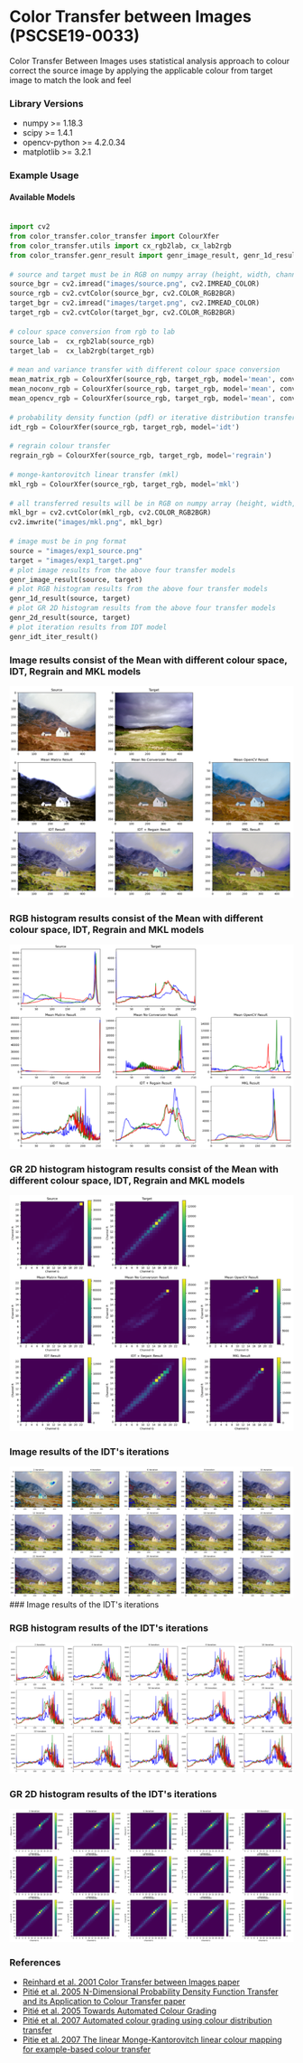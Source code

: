 # Color Transfer between Images (PSCSE19-0033)
Color Transfer Between Images uses statistical analysis approach to colour correct the source image
by applying the applicable colour from target image to match the look and feel   



### Library Versions
- numpy >= 1.18.3
- scipy >= 1.4.1
- opencv-python >= 4.2.0.34
- matplotlib >= 3.2.1

### Example Usage
#### Available Models
```python

import cv2
from color_transfer.color_transfer import ColourXfer
from color_transfer.utils import cx_rgb2lab, cx_lab2rgb
from color_transfer.genr_result import genr_image_result, genr_1d_result, genr_2d_result, genr_idt_iter_result

# source and target must be in RGB on numpy array (height, width, channel)
source_bgr = cv2.imread("images/source.png", cv2.IMREAD_COLOR)
source_rgb = cv2.cvtColor(source_bgr, cv2.COLOR_RGB2BGR)
target_bgr = cv2.imread("images/target.png", cv2.IMREAD_COLOR)
target_rgb = cv2.cvtColor(target_bgr, cv2.COLOR_RGB2BGR)

# colour space conversion from rgb to lab
source_lab =  cx_rgb2lab(source_rgb)
target_lab =  cx_lab2rgb(target_rgb)

# mean and variance transfer with different colour space conversion
mean_matrix_rgb = ColourXfer(source_rgb, target_rgb, model='mean', conversion='matrix')
mean_noconv_rgb = ColourXfer(source_rgb, target_rgb, model='mean', conversion='noconv')
mean_opencv_rgb = ColourXfer(source_rgb, target_rgb, model='mean', conversion='opencv')

# probability density function (pdf) or iterative distribution transfer (idt)
idt_rgb = ColourXfer(source_rgb, target_rgb, model='idt')

# regrain colour transfer
regrain_rgb = ColourXfer(source_rgb, target_rgb, model='regrain')

# monge-kantorovitch linear transfer (mkl)
mkl_rgb = ColourXfer(source_rgb, target_rgb, model='mkl')

# all transferred results will be in RGB on numpy array (height, width, channel)
mkl_bgr = cv2.cvtColor(mkl_rgb, cv2.COLOR_RGB2BGR)
cv2.imwrite("images/mkl.png", mkl_bgr)

# image must be in png format
source = "images/exp1_source.png"
target = "images/exp1_target.png"
# plot image results from the above four transfer models
genr_image_result(source, target)
# plot RGB histogram results from the above four transfer models
genr_1d_result(source, target)
# plot GR 2D histogram results from the above four transfer models
genr_2d_result(source, target)
# plot iteration results from IDT model
genr_idt_iter_result()

```
### Image results consist of the Mean with different colour space, IDT, Regrain and MKL models
<img src="images/all_img_results.png">

### RGB histogram results consist of the Mean with different colour space, IDT, Regrain and MKL models
<img src="images/all_1d_results.png">

### GR 2D histogram histogram results consist of the Mean with different colour space, IDT, Regrain and MKL models
<img src="images/all_2d_results.png">

### Image results of the IDT's iterations
<img src="images/idt_img_results.png">
### Image results of the IDT's iterations

### RGB histogram results of the IDT's iterations
<img src="images/idt_1d_results.png">

### GR 2D histogram results of the IDT's iterations
<img src="images/idt_2d_results.png">

### References
- [Reinhard et al. 2001 Color Transfer between Images paper](http://erikreinhard.com/papers/colourtransfer.pdf)
- [Pitié et al. 2005 N-Dimensional Probability Density Function Transfer and its Application to Colour Transfer paper](https://github.com/frcs/colour-transfer/blob/master/publications/pitie05iccv.pdf)
- [Pitié et al. 2005 Towards Automated Colour Grading](https://github.com/frcs/colour-transfer/blob/master/publications/pitie05cvmp.pdf)
- [Pitié et al. 2007 Automated colour grading using colour distribution transfer](https://github.com/frcs/colour-transfer/blob/master/publications/pitie07cviu.pdf)
- [Pitie et al. 2007 The linear Monge-Kantorovitch linear colour mapping for example-based colour transfer](https://github.com/frcs/colour-transfer/blob/master/publications/pitie07cvmp.pdf)
